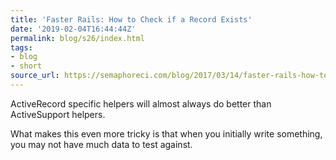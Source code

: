 ```yaml
---
title: 'Faster Rails: How to Check if a Record Exists'
date: '2019-02-04T16:44:44Z'
permalink: blog/s26/index.html
tags:
- blog
- short
source_url: https://semaphoreci.com/blog/2017/03/14/faster-rails-how-to-check-if-a-record-exists.html
---
```


ActiveRecord specific helpers will almost always do better than ActiveSupport helpers. 

What makes this even more tricky is that when you initially write something, you may not have much data to test against.
